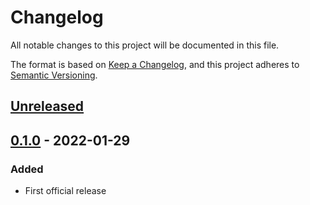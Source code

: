 # Changelog
All notable changes to this project will be documented in this file.

The format is based on [Keep a Changelog](https://keepachangelog.com/en/1.0.0/),
and this project adheres to [Semantic Versioning](https://semver.org/spec/v2.0.0.html).

## [Unreleased]

## [0.1.0] - 2022-01-29
### Added
- First official release

[Unreleased]: https://github.com/AnonymouX47/term-img/compare/v0.1.0...HEAD
[0.1.0]: https://github.com/AnonymouX47/term-img/tag/v0.1.0
